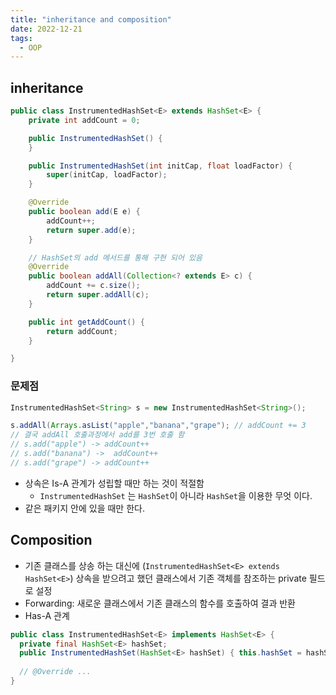 ```yaml
---
title: "inheritance and composition"
date: 2022-12-21
tags: 
  - OOP
---
```


## inheritance

```java
public class InstrumentedHashSet<E> extends HashSet<E> {
    private int addCount = 0;

    public InstrumentedHashSet() {
    }

    public InstrumentedHashSet(int initCap, float loadFactor) {
        super(initCap, loadFactor);
    }

    @Override
    public boolean add(E e) {
        addCount++;
        return super.add(e);
    }

    // HashSet의 add 메서드를 통해 구현 되어 있음
    @Override
    public boolean addAll(Collection<? extends E> c) {
        addCount += c.size();
        return super.addAll(c);
    }

    public int getAddCount() {
        return addCount;
    }

}
```

### 문제점

```java
InstrumentedHashSet<String> s = new InstrumentedHashSet<String>();

s.addAll(Arrays.asList("apple","banana","grape"); // addCount += 3
// 결국 addAll 호출과정에서 add를 3번 호출 함
// s.add("apple") -> addCount++
// s.add("banana") ->  addCount++
// s.add("grape") -> addCount++
```

- 상속은 Is-A 관계가 성립할 때만 하는 것이 적절함
  - `InstrumentedHashSet` 는 `HashSet`이 아니라 `HashSet`을 이용한 무엇 이다.
- 같은 패키지 안에 있을 때만 한다.

## Composition

- 기존 클래스를 상송 하는 대신에 (`InstrumentedHashSet<E> extends HashSet<E>`) 상속을 받으려고 했던 클래스에서 기존 객체를 참조하는 private 필드로 설정
- Forwarding: 새로운 클래스에서 기존 클래스의 함수를 호출하여 결과 반환
- Has-A 관계

```java
public class InstrumentedHashSet<E> implements HashSet<E> {
  private final HashSet<E> hashSet;
  public InstrumentedHashSet(HashSet<E> hashSet) { this.hashSet = hashSet; }
  
  // @Override ...
}
```
